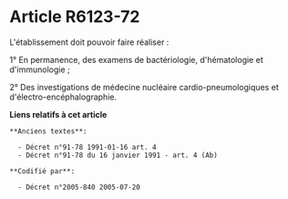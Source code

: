 # Article R6123-72

L'établissement doit pouvoir faire réaliser :

1° En permanence, des examens de bactériologie, d'hématologie et d'immunologie ;

2° Des investigations de médecine nucléaire cardio-pneumologiques et d'électro-encéphalographie.

**Liens relatifs à cet article**

	**Anciens textes**:

	  - Décret n°91-78 1991-01-16 art. 4
	  - Décret n°91-78 du 16 janvier 1991 - art. 4 (Ab)

	**Codifié par**:

	  - Décret n°2005-840 2005-07-20
